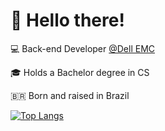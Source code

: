 
# 👋 Hello there!

💻 Back-end Developer [@Dell EMC](https://developer.dell.com/)

🎓 Holds a Bachelor degree in CS

🇧🇷 Born and raised in Brazil

<!--
<img src="header.svg" width="100%" alt="Header">
-->

[![Top Langs](https://github-readme-stats.vercel.app/api/top-langs/?username=jefersonf&layout=compact&hide=html,jupyter%20notebook,css,scss,javascript&hide_border=true)](https://github.com/jefersonf/github-readme-stats)




